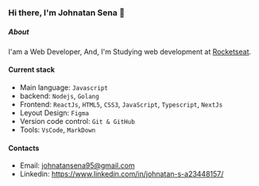 ### Hi there, I'm Johnatan Sena 👋

##### About
I'am a Web Developer, And, I'm Studying web development at [Rocketseat](https://www.rocketseat.com.br/).

#### Current stack
- Main language: `Javascript`
- backend: `Nodejs`, `Golang`
- Frontend: `ReactJs`, `HTML5`, `CSS3`, `JavaScript`, `Typescript`, `NextJs`
- Leyout Design: `Figma`
- Version code control: `Git & GitHub`
- Tools: `VsCode`, `MarkDown`

#### Contacts
- Email: johnatansena95@gmail.com
- Linkedin: https://www.linkedin.com/in/johnatan-s-a23448157/
